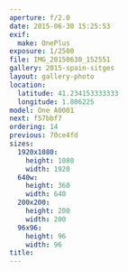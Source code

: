 ```yaml
---
aperture: f/2.0
date: 2015-06-30 15:25:53
exif:
  make: OnePlus
exposure: 1/2500
file: IMG_20150630_152551
gallery: 2015-spain-sitges
layout: gallery-photo
location:
  latitude: 41.234153333333
  longitude: 1.806225
model: One A0001
next: f57bbf7
ordering: 14
previous: 70ce4fd
sizes:
  1920x1080:
    height: 1080
    width: 1920
  640w:
    height: 360
    width: 640
  200x200:
    height: 200
    width: 200
  96x96:
    height: 96
    width: 96
title: 
---
```

